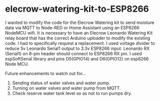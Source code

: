 # elecrow-watering-kit-to-ESP8266
I wanted to modify the code for the Elecrow Watering kit to send moisture data via MQTT to Node-RED or Home Assistant using an ESP8266 NodeMCU wifi.
It is necessary to have an Elecrow Leonardo Watering Kit relay board that has the correct Arduino uploader to modify the existing code. I had to specifically request a replacement.
I used voltage divider to reduce 5v Leonardo Serial1 output to 3.3v ESP8266 input.
Leonardo RX (Serial1) on 8-pin header should connect to ESP8266 RX pin. I used espSoftSerial library and pins D5(GPIO14) and D6(GPIO12) on esp8266 Node MCU.

Future enhancements to watch out for...
1. Sending status of water valves and water pump.
2. Turning on water valves and water pump from MQTT.
3. Check reserve water tank level so as not to run pumps dry.
